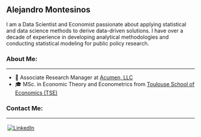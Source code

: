 ## Alejandro Montesinos 

I am a Data Scientist and Economist passionate about applying statistical and data science methods to derive data-driven solutions. I have over a decade of experience in developing analytical methodologies and conducting statistical modeling for public policy research.


### About Me:
---
- 🏢 Associate Research Manager at [Acumen, LLC](https://www.acumenllc.com)
- :mortar_board: MSc. in Economic Theory and Econometrics from [Toulouse School of Economics (TSE)](https://www.tse-fr.eu)


### Contact Me:
---
<p align="left">
  <a href="https://www.linkedin.com/in/alejandro-montesinos/">
    <img src="https://raw.githubusercontent.com/MikeCodesDotNET/MikeCodesDotNET/a8abbf37441f3253f74ea255a47f289208d7568c/Resources/linkedIn.svg" alt="LinkedIn" style="vertical-align:top; margin:3px">
  </a>
</p>
